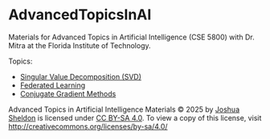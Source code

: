 # AdvancedTopicsInAI
Materials for Advanced Topics in Artificial Intelligence (CSE 5800) with Dr. Mitra at the Florida Institute of Technology.

Topics:

- [Singular Value Decomposition (SVD)](SVD/)
- [Federated Learning](FederatedLearning/)
- [Conjugate Gradient Methods](ConjugateGradient/)

Advanced Topics in Artificial Intelligence Materials © 2025 by [Joshua Sheldon](https://joshuasheldon.me/) is licensed under [CC BY-SA 4.0](http://creativecommons.org/licenses/by-sa/4.0/?ref=chooser-v1). To view a copy of this license, visit http://creativecommons.org/licenses/by-sa/4.0/
